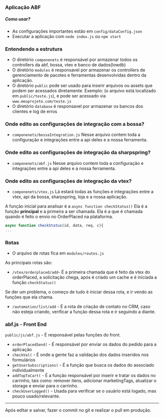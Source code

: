 ### Aplicação ABF

##### Como usar?
- As configurações importantes estão em `config/dataConfig.json`
- Executar a aplicação com `node index.js` ou `npm start`


### Entendendo a estrutura
- O diretório `componenets` é responsável por armazenar todos os controllers da abf, bossa, vtex e banco de dados(lowdb)
- O diretório `modules` é responsavel por armazenar os controllers de gerenciamento de pacotes e ferramentas desenvolvidas dentro da aplicação.
- O diretório `public` pode ser usado para inserir arquivos ou assets que podem ser acessados diretamente. Exemplo: (o arquivo está localizado em `public/teste.js`), e pode ser acessado via `www.meuprojeto.com/teste.js`
- O diretório `database` é responsavel por armazenar os bancos dos clientes e log de erros

### Onde edito as configurações de integração com a bossa?
- `componenets/bossaIntegration.js`
Nesse arquivo contem toda a configuração e integrações entre a api deles e a nossa ferramenta.

### Onde edito as configurações de integração da sharpspring?
- `componenets/abf.js`
Nesse arquivo contem toda a configuração e integrações entre a api deles e a nossa ferramenta.

### Onde edito as configurações de integração da vtex?
- `componenets/vtex.js`
Lá estará todas as funções e integrações entre a vtex, api da bossa, sharpspring, loja e a nossa aplicação.

A função inicial para analisar é a `async function checkStatus()`
Ela é a função **principal** e a primeira a ser chamada.
Ela é a que é chamada quando é feito o envio no OrderPlaced na plataforma.

```js
async function checkStatus(id, data, req, c){
...
```

### Rotas
- O arquivo de rotas fica em `modules/routes.js`

As principais rotas são:
- `/vtex/orderplaced/add`- É a primeira chamada que é feito da vtex do orderPlaced, a solicitação chega, após é criado um cache e é iniciada a função `checkStatus()`

Se der um problema, o começo de tudo é iniciar dessa rota, e ir vendo as funções que ela chama.

- `/automation/list/add` - É a rota de criação de contato no CRM, caso não esteja criando, verificar a função dessa rota e ir seguindo a diante.

### abf.js - Front End
`public/js/abf.js` - É responsável pelas funções do front.

- `orderPlacedSend(` - É responsável por enviar os dados do pedido para a aplicação
- `checkVal(` - É onde a gente faz a validação dos dados inseridos nos formulários
- `getUserSubscriptions(` - É a função que busca os dados do associado individualmente
- `addTopToCart(` - É a função responsável por inserir e tratar os dados no carrinho, tais como: remover itens, adicionar marketingTags, atualizar o storage e enviar para o carrinho.
- `checkUserLogged()` - Usada para verificar se o usuário está logado, mas pouco usado/relevante.

---

Após editar e salvar, fazer o commit no git e realizar o pull em produção.



